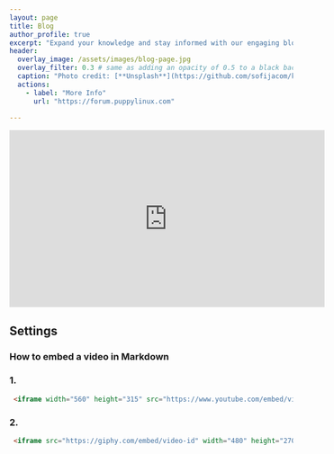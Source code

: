 ```yaml
---
layout: page
title: Blog
author_profile: true
excerpt: "Expand your knowledge and stay informed with our engaging blog posts"
header:
  overlay_image: /assets/images/blog-page.jpg
  overlay_filter: 0.3 # same as adding an opacity of 0.5 to a black background
  caption: "Photo credit: [**Unsplash**](https://github.com/sofijacom/kl-linux.github.io/blob/master/assets/images/blog-page.jpg?raw=true)"
  actions:
    - label: "More Info"
      url: "https://forum.puppylinux.com"
 
---
```



<iframe width="560" height="315" src="https://www.youtube.com/embed/TDGHzgKWAeU" frameborder="0" allow="accelerometer; autoplay; clipboard-write; encrypted-media; gyroscope; picture-in-picture" allowfullscreen></iframe>

## Settings

### How to embed a video in Markdown

### 1.

```html
 <iframe width="560" height="315" src="https://www.youtube.com/embed/video-id" frameborder="0" allow="accelerometer; autoplay; clipboard-write; encrypted-media; gyroscope; picture-in-picture" allowfullscreen></iframe>
```

### 2.

```html
 <iframe src="https://giphy.com/embed/video-id" width="480" height="270" frameBorder="0" class="giphy-embed" allowFullScreen></iframe>
```


#
